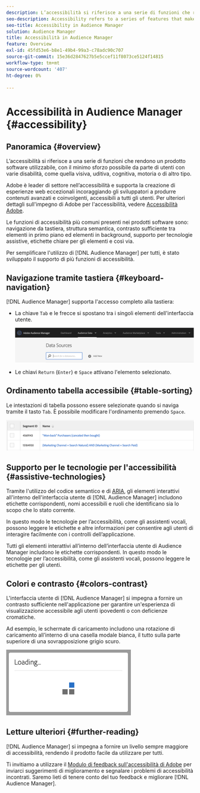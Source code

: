 ```yaml
---
description: L’accessibilità si riferisce a una serie di funzioni che rendono un prodotto software utilizzabile, con il minimo sforzo possibile da parte di utenti con varie disabilità, come quella visiva, uditiva, cognitiva, motoria o di altro tipo.
seo-description: Accessibility refers to a series of features that make a software product usable, with as little effort as possible from users with various disabilities, such as visual, auditory, cognitive, motor, or other kind.
seo-title: Accessibility in Audience Manager
solution: Audience Manager
title: Accessibilità in Audience Manager
feature: Overview
exl-id: 45fd53e6-b8e1-49b4-99a3-c78adc90c707
source-git-commit: 15e36d2847627b5e5ccef11f8073ce5124f14815
workflow-type: tm+mt
source-wordcount: '407'
ht-degree: 0%

---
```


# Accessibilità in Audience Manager {#accessibility}

## Panoramica {#overview}

L’accessibilità si riferisce a una serie di funzioni che rendono un prodotto software utilizzabile, con il minimo sforzo possibile da parte di utenti con varie disabilità, come quella visiva, uditiva, cognitiva, motoria o di altro tipo.

Adobe è leader di settore nell’accessibilità e supporta la creazione di esperienze web eccezionali incoraggiando gli sviluppatori a produrre contenuti avanzati e coinvolgenti, accessibili a tutti gli utenti. Per ulteriori dettagli sull&#39;impegno di Adobe per l&#39;accessibilità, vedere [Accessibilità Adobe](https://www.adobe.com/accessibility.html).

Le funzioni di accessibilità più comuni presenti nei prodotti software sono: navigazione da tastiera, struttura semantica, contrasto sufficiente tra elementi in primo piano ed elementi in background, supporto per tecnologie assistive, etichette chiare per gli elementi e così via.

Per semplificare l&#39;utilizzo di [!DNL Audience Manager] per tutti, è stato sviluppato il supporto di più funzioni di accessibilità.

## Navigazione tramite tastiera {#keyboard-navigation}

[!DNL Audience Manager] supporta l&#39;accesso completo alla tastiera:

* La chiave `Tab` e le frecce si spostano tra i singoli elementi dell&#39;interfaccia utente.

  ![evidenziazione-accessibilità](assets/accesibility-highlight.png)

* Le chiavi `Return` (`Enter`) e `Space` attivano l&#39;elemento selezionato.

## Ordinamento tabella accessibile {#table-sorting}

Le intestazioni di tabella possono essere selezionate quando si naviga tramite il tasto `Tab`. È possibile modificare l&#39;ordinamento premendo `Space`.

![accessibility-table-headers](assets/accessibility-table-headers.png)

## Supporto per le tecnologie per l&#39;accessibilità {#assistive-technologies}

Tramite l&#39;utilizzo del codice semantico e di [ARIA](https://www.w3.org/WAI/standards-guidelines/aria/), gli elementi interattivi all&#39;interno dell&#39;interfaccia utente di [!DNL Audience Manager] includono etichette corrispondenti, nomi accessibili e ruoli che identificano sia lo scopo che lo stato corrente.

In questo modo le tecnologie per l’accessibilità, come gli assistenti vocali, possono leggere le etichette e altre informazioni per consentire agli utenti di interagire facilmente con i controlli dell’applicazione.

Tutti gli elementi interattivi all’interno dell’interfaccia utente di Audience Manager includono le etichette corrispondenti. In questo modo le tecnologie per l’accessibilità, come gli assistenti vocali, possono leggere le etichette per gli utenti.

## Colori e contrasto {#colors-contrast}

L&#39;interfaccia utente di [!DNL Audience Manager] si impegna a fornire un contrasto sufficiente nell&#39;applicazione per garantire un&#39;esperienza di visualizzazione accessibile agli utenti ipovedenti o con deficienze cromatiche.

Ad esempio, le schermate di caricamento includono una rotazione di caricamento all’interno di una casella modale bianca, il tutto sulla parte superiore di una sovrapposizione grigio scuro.

![caricamento accessibilità](assets/accessibility-loading.png)

## Letture ulteriori {#further-reading}

[!DNL Audience Manager] si impegna a fornire un livello sempre maggiore di accessibilità, rendendo il prodotto facile da utilizzare per tutti.

Ti invitiamo a utilizzare il [Modulo di feedback sull&#39;accessibilità di Adobe](https://www.adobe.com/accessibility/feedback.html) per inviarci suggerimenti di miglioramento e segnalare i problemi di accessibilità incontrati. Saremo lieti di tenere conto del tuo feedback e migliorare [!DNL Audience Manager].
